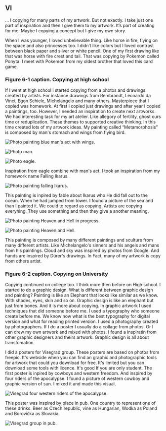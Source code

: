 ## VI
…
I copying for many parts of my artwork. But not exactly. I take just one part of inspiration and then I give them to my artwork. It’s part of creating for me. Maybe I copying a concept but I give my own story.

When I was younger, I loved unbelievable thing. Like horse in fire, flying on the space and also princesses too. I didn’t like colors but I loved contrast between black paper and silver or white pencil. One of my first drawing like that was horse with fire crest and tail. That was copying by Pokemon called Ponyta. I meet with Pokemon from my oldest brother that loved this card game.

### Figure 6-1 caption. Copying at high school

If I went at high school I started copying from a photos and drawings created by artists. For instance drawings from Rembrandt, Leonardo da Vinci, Egon Schiele, Michelangelo and many others. Masterpiece that I copied was homework. At first I copied just drawings and after year I copied a paintings, too. However, I needed an inspiration to create next artworks. We had interesting task for my art atelier. Like allegory of fertility, ghost ours time or reduplication. These themes to supported creative thinking. In this time created lots of my artwork ideas. My painting called “Metamorphosis” is composed by man's stomach and wings from flying bird.

![Photo painting blue man's act with wings.](img/Metamorphosis.JPG)

![Photo man.](img/Act-man.jpg)

![Photo eagle.](img/Eagle-photo.JPG)

Inspiration from eagle combine with man's act. I took an inspiration from my homework name Falling Ikarus. 

![Photo painting falling Ikarus.](img/Falling-Ikarus.JPG)

This painting is inpired by fable about Ikarus who He did fall out to the ocean. When he had jumped from tower. I found a picture of the sea and than I painted it. We could to regard as copying. Artists are copying everyhing. They use something and then they give a another meaning.

![Photo painting Heaven and Hell in progress.](img/H&H-scatch.JPG)

![Photo painting Heaven and Hell.](img/H&H.JPG)

This painting is composed by many different paintings and sculture from many different artists. Like Michelangelo's sinners and his angels and mans from his paintings. Cloud and sky was inspired by photos from Google. And hands are inspired by Dürer's drawings. In Fact, many of my artwork is copy from others artist.

### Figure 6-2 caption. Copying on University

Copying continued on college too. I think more then before on High school. I started to do a graphic design. What is different between graphic design and painting? Painting is like an Elephant that looks like similar as we know. With shades, eyes, skin and so on. Graphic design is like an elephant but just from bones. And it is more about copying. In graphic artwork I used techniques that did someone before me. I used a typography who someone create before me. We know now what is the best typography for digital version and what for reading printed version. I used a photography created by photographers. If I do a poster I usually do a collage from photos. Or I can drew my own artwork and mixed with photos. I found a inspiratin from other graphic designers and theirs artwork. Graphic design is all about transfomation.

I did a posters for Visegrad group. These posters are based on photos from freepic. It's webside when you can find an graphic and photographic tools for artwork that could you download for free. It's limited but you can download some tools with licence. It's good If you are only student. The first poster is inpired by cowboys and western freedom. And inspired by four riders of the apocalypse. I found a picture of western cowboy and graphic version of sun. I mixed it and made this visual.

![Visegrad four western riders of the apocalypse.](img/V4-1-1.png)

This poster was inspired by place in pub. One country to represent one of these drinks. Beer as Czech republic, vine as Hungarian, Wodka as Poland and Borovička as Slovakia.

![Visegrad group in pub.](img/V4-2.png)
